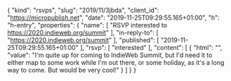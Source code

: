{
  "kind": "rsvps",
  "slug": "2019/11/3jbda",
  "client_id": "https://micropublish.net",
  "date": "2019-11-25T09:29:55.165+01:00",
  "h": "h-entry",
  "properties": {
    "name": [
      "RSVP interested to https://2020.indieweb.org/summit"
    ],
    "in-reply-to": [
      "https://2020.indieweb.org/summit"
    ],
    "published": [
      "2019-11-25T09:29:55.165+01:00"
    ],
    "rsvp": [
      "interested"
    ],
    "content": [
      {
        "html": "",
        "value": "I'm quite up for coming to IndieWeb Summit, but I'd need it to either map to some work while I'm out there, or some holiday, as it's a long way to come. But would be very cool!"
      }
    ]
  }
}
